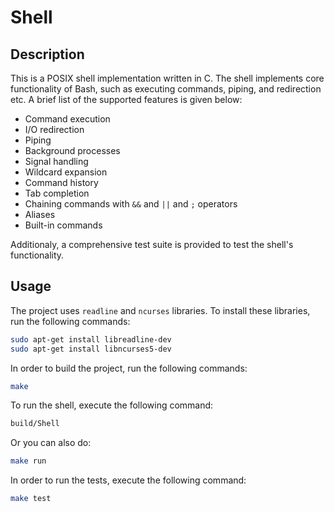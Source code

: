 # Shell

## Description
This is a POSIX shell implementation written in C. The shell implements core functionality of Bash, such as executing commands, piping, and redirection etc. A brief list of the supported features is given below:
- Command execution
- I/O redirection
- Piping
- Background processes
- Signal handling
- Wildcard expansion
- Command history
- Tab completion
- Chaining commands with `&&` and `||` and `;` operators
- Aliases
- Built-in commands

Additionaly, a comprehensive test suite is provided to test the shell's functionality.

## Usage
The project uses `readline` and `ncurses` libraries. To install these libraries, run the following commands:
```bash
sudo apt-get install libreadline-dev
sudo apt-get install libncurses5-dev
```

In order to build the project, run the following commands:
```bash
make
```

To run the shell, execute the following command:
```bash
build/Shell
```
Or you can also do:
```bash
make run
```

In order to run the tests, execute the following command:
```bash
make test
```